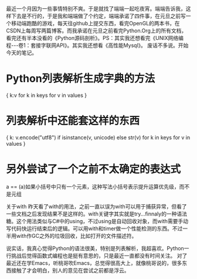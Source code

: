 最近一个月因为一些事情特别不爽。于是就找了端端一起吃夜宵。端端告诉我，这样下去是不行的，于是我和端端做了个约定，端端承诺了四件事，在元旦之前写一个移动端跑酷的游戏，每天往github上提交东西，看完OpenGL的两本书，在CSDN上每周写两篇博客。而我承诺在元旦之前看完Python.Org上的所有文档，看完还有半本没看的《Python源码剖析》。PS：其实我还想看完《UNIX网络编程---卷1：套接字联网API》。其实我还想看《高性能Mysql》。
废话不多说。开始今天的笔记。

# Python列表解析生成字典的方法
{ k:v for k in keys for v in values }

# 列表解析中还能套这样的东西
{ k: v.encode("utf8") if isinstance(v, unicode) else str(v) for k in keys for v in values }

# 另外尝试了一个之前不太确定的表达式
a == (a)如果小括号中只有一个元素，这种写法小括号表示提升运算优先级，而不是元组

关于with
昨天看了with的用法，之前一直以误为with可以用于捕获异常，但看了一些文档之后发现结果不是这样的。with关键字其实就是try...finnaly的一种语法糖。这个用法类似与C#中的using，不过using是自动回收对象，而with需要手动写代码快运行结束后的逻辑。可以用with和timer做一个性能检测的东西。不过一半用with作GC之外的垃圾回收，比如打开的文件描述符。

说实话，我真心觉得Python的语法很美，特别是列表解析，我超喜欢。Python一行挑战后觉得函数式编程也是挺有意思的，只是最近一直都没有时间关注。
对了最近还在学Emacs，听桃哥吹Emacs，总觉得很高大上，就像桃哥说的，很多东西接触了才会明白，别人的意见在尝试之前都是浮云。